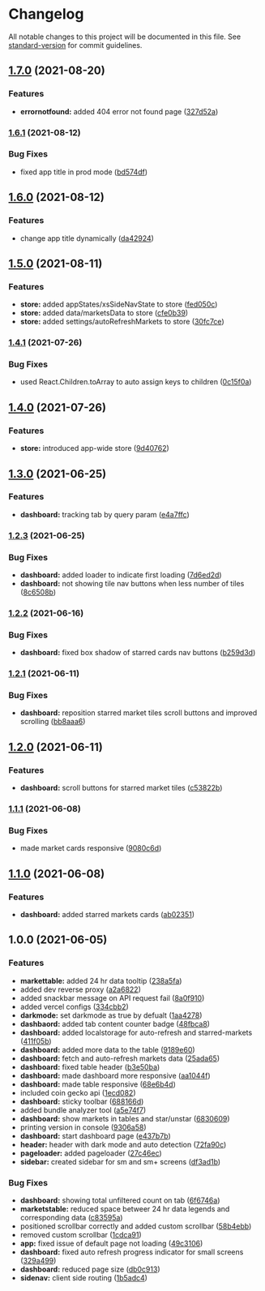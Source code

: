# Changelog

All notable changes to this project will be documented in this file. See [standard-version](https://github.com/conventional-changelog/standard-version) for commit guidelines.

## [1.7.0](https://github.com/sushant-kum/react-crypto/compare/1.6.1...1.7.0) (2021-08-20)

### Features

- **errornotfound:** added 404 error not found page ([327d52a](https://github.com/sushant-kum/react-crypto/commit/327d52a8baa8ffe448b5e6eba183d240e461da77))

### [1.6.1](https://github.com/sushant-kum/react-crypto/compare/1.6.0...1.6.1) (2021-08-12)

### Bug Fixes

- fixed app title in prod mode ([bd574df](https://github.com/sushant-kum/react-crypto/commit/bd574df04ea089d9cfb76847ecf1f87c2e518094))

## [1.6.0](https://github.com/sushant-kum/react-crypto/compare/1.5.0...1.6.0) (2021-08-12)

### Features

- change app title dynamically ([da42924](https://github.com/sushant-kum/react-crypto/commit/da42924cbd35707aca7014aa4f8b328759d342d8))

## [1.5.0](https://github.com/sushant-kum/react-crypto/compare/1.4.1...1.5.0) (2021-08-11)

### Features

- **store:** added appStates/xsSideNavState to store ([fed050c](https://github.com/sushant-kum/react-crypto/commit/fed050c6f17e5195b9b985162b0d04d2f4bb3841))
- **store:** added data/marketsData to store ([cfe0b39](https://github.com/sushant-kum/react-crypto/commit/cfe0b393d271f977b262efcd31f2f8b0a0efe0af))
- **store:** added settings/autoRefreshMarkets to store ([30fc7ce](https://github.com/sushant-kum/react-crypto/commit/30fc7ceea1b34b7136a21745da2f5ae40e19a59b))

### [1.4.1](https://github.com/sushant-kum/react-crypto/compare/1.4.0...1.4.1) (2021-07-26)

### Bug Fixes

- used React.Children.toArray to auto assign keys to children ([0c15f0a](https://github.com/sushant-kum/react-crypto/commit/0c15f0a2ca43561de7388ea34dbc3d3336363faa))

## [1.4.0](https://github.com/sushant-kum/react-crypto/compare/1.3.0...1.4.0) (2021-07-26)

### Features

- **store:** introduced app-wide store ([9d40762](https://github.com/sushant-kum/react-crypto/commit/9d40762b09f25f32420759d43bac98fc3d31c5de))

## [1.3.0](https://github.com/sushant-kum/react-crypto/compare/1.2.3...1.3.0) (2021-06-25)

### Features

- **dashboard:** tracking tab by query param ([e4a7ffc](https://github.com/sushant-kum/react-crypto/commit/e4a7ffc1d6d54dcfc4eda1fa1207f78ccbcbdc37))

### [1.2.3](https://github.com/sushant-kum/react-crypto/compare/1.2.2...1.2.3) (2021-06-25)

### Bug Fixes

- **dashboard:** added loader to indicate first loading ([7d6ed2d](https://github.com/sushant-kum/react-crypto/commit/7d6ed2d689a3ec419a4008638a09a84bcffc8fc2))
- **dashboard:** not showing tile nav buttons when less number of tiles ([8c6508b](https://github.com/sushant-kum/react-crypto/commit/8c6508b4d64569dd95451724a12da35325646b81))

### [1.2.2](https://github.com/sushant-kum/react-crypto/compare/1.2.1...1.2.2) (2021-06-16)

### Bug Fixes

- **dashboard:** fixed box shadow of starred cards nav buttons ([b259d3d](https://github.com/sushant-kum/react-crypto/commit/b259d3daf385697754e395288d26bcc90e03a04d))

### [1.2.1](https://github.com/sushant-kum/react-crypto/compare/1.2.0...1.2.1) (2021-06-11)

### Bug Fixes

- **dashboard:** reposition starred market tiles scroll buttons and improved scrolling ([bb8aaa6](https://github.com/sushant-kum/react-crypto/commit/bb8aaa6cbdcc9385f0c246866938f29173d6c243))

## [1.2.0](https://github.com/sushant-kum/react-crypto/compare/1.1.1...1.2.0) (2021-06-11)

### Features

- **dashboard:** scroll buttons for starred market tiles ([c53822b](https://github.com/sushant-kum/react-crypto/commit/c53822b2c436d80c1ccb3ba422aec9faa2d92863))

### [1.1.1](https://github.com/sushant-kum/react-crypto/compare/1.1.0...1.1.1) (2021-06-08)

### Bug Fixes

- made market cards responsive ([9080c6d](https://github.com/sushant-kum/react-crypto/commit/9080c6d85380b239181f58bd10b6bd287c2cc60b))

## [1.1.0](https://github.com/sushant-kum/react-crypto/compare/1.0.0...1.1.0) (2021-06-08)

### Features

- **dashboard:** added starred markets cards ([ab02351](https://github.com/sushant-kum/react-crypto/commit/ab0235192ede56143cd82e26c6f5681ec298bd09))

## 1.0.0 (2021-06-05)

### Features

- **markettable:** added 24 hr data tooltip ([238a5fa](https://github.com/sushant-kum/react-crypto/commit/238a5fad1d11f90e2bdf6854db35c899f687750a))
- added dev reverse proxy ([a2a6822](https://github.com/sushant-kum/react-crypto/commit/a2a6822e98ffe95644170357f8faef663f6ca1b8))
- added snackbar message on API request fail ([8a0f910](https://github.com/sushant-kum/react-crypto/commit/8a0f9108763e64236abb1e34fbc7b2887c76e164))
- added vercel configs ([334cbb2](https://github.com/sushant-kum/react-crypto/commit/334cbb289880b984fc5aabc214122746a564a99c))
- **darkmode:** set darkmode as true by defualt ([1aa4278](https://github.com/sushant-kum/react-crypto/commit/1aa4278e27c8fe7affd471932c72e2701131e7dd))
- **dashbaord:** added tab content counter badge ([48fbca8](https://github.com/sushant-kum/react-crypto/commit/48fbca8447caf48da497a731e0457bc94de5501c))
- **dashboard:** added localstorage for auto-refresh and starred-markets ([411f05b](https://github.com/sushant-kum/react-crypto/commit/411f05b647f0ffeab16b981c5f04eca003be4f57))
- **dashboard:** added more data to the table ([9189e60](https://github.com/sushant-kum/react-crypto/commit/9189e60c70b542d8d72cf0d00fb5ef0636045da9))
- **dashboard:** fetch and auto-refresh markets data ([25ada65](https://github.com/sushant-kum/react-crypto/commit/25ada65114dbf5d30174fbec82c0bfc4e777fca1))
- **dashboard:** fixed table header ([b3e50ba](https://github.com/sushant-kum/react-crypto/commit/b3e50ba9a184c3be8a93d0093f13aa83fe6769d7))
- **dashboard:** made dashboard more responsive ([aa1044f](https://github.com/sushant-kum/react-crypto/commit/aa1044fbbcb759dd3049765f627a953ef1afbc48))
- **dashboard:** made table responsive ([68e6b4d](https://github.com/sushant-kum/react-crypto/commit/68e6b4ddfba78e111f1d8be22c467fe3992e64f1))
- included coin gecko api ([1ecd082](https://github.com/sushant-kum/react-crypto/commit/1ecd082794cce694fd162af0f5798814f1c230dc))
- **dashboard:** sticky toolbar ([688166d](https://github.com/sushant-kum/react-crypto/commit/688166dbb78d17a6600b4a4845e613e4d5c493e9))
- added bundle analyzer tool ([a5e74f7](https://github.com/sushant-kum/react-crypto/commit/a5e74f7784da547c6a7f6d1eebd95c96d819c454))
- **dashboard:** show markets in tables and star/unstar ([6830609](https://github.com/sushant-kum/react-crypto/commit/683060933e299de098520bba81a891d32e3b7e6f))
- printing version in console ([9306a58](https://github.com/sushant-kum/react-crypto/commit/9306a5857f4d349e653aee25d77b6f1e6bf02c46))
- **dashboard:** start dashboard page ([e437b7b](https://github.com/sushant-kum/react-crypto/commit/e437b7b11e38b0a201c57bef378bf5a4299a6574))
- **header:** header with dark mode and auto detection ([72fa90c](https://github.com/sushant-kum/react-crypto/commit/72fa90c3b65d4df5b3b716e557ead1753dd0ddf4))
- **pageloader:** added pageloader ([27c46ec](https://github.com/sushant-kum/react-crypto/commit/27c46ec894a45233a94b37d28d1a9f2e2b0530ef))
- **sidebar:** created sidebar for sm and sm+ screens ([df3ad1b](https://github.com/sushant-kum/react-crypto/commit/df3ad1b265ceb68bdfd70549555bad5602e02799))

### Bug Fixes

- **dashboard:** showing total unfiltered count on tab ([6f6746a](https://github.com/sushant-kum/react-crypto/commit/6f6746a7bbf36e0e73c9ef5a27f80903f1383159))
- **marketstable:** reduced space betweer 24 hr data legends and corresponding data ([c83595a](https://github.com/sushant-kum/react-crypto/commit/c83595a4bf0dfb9d9bae45791f45bb7ff0a0e384))
- positioned scrollbar correctly and added custom scrollbar ([58b4ebb](https://github.com/sushant-kum/react-crypto/commit/58b4ebb6124838429e18c4cafe2d1e7234f02d9a))
- removed custom scrollbar ([1cdca91](https://github.com/sushant-kum/react-crypto/commit/1cdca918d65d8bf9171c3d2a5c4b91e2db7dfd89))
- **app:** fixed issue of default page not loading ([49c3106](https://github.com/sushant-kum/react-crypto/commit/49c31063a16a4aa89d1c95e2b3ced8c4ce7deac6))
- **dashboard:** fixed auto refresh progress indicator for small screens ([329a499](https://github.com/sushant-kum/react-crypto/commit/329a499da1662f75c2958eb71bcdf49b60e2dc42))
- **dashboard:** reduced page size ([db0c913](https://github.com/sushant-kum/react-crypto/commit/db0c913395056196e763fa09817307e862d86551))
- **sidenav:** client side routing ([1b5adc4](https://github.com/sushant-kum/react-crypto/commit/1b5adc46c8bce3e222c45c0096dea445bdc5e919))
